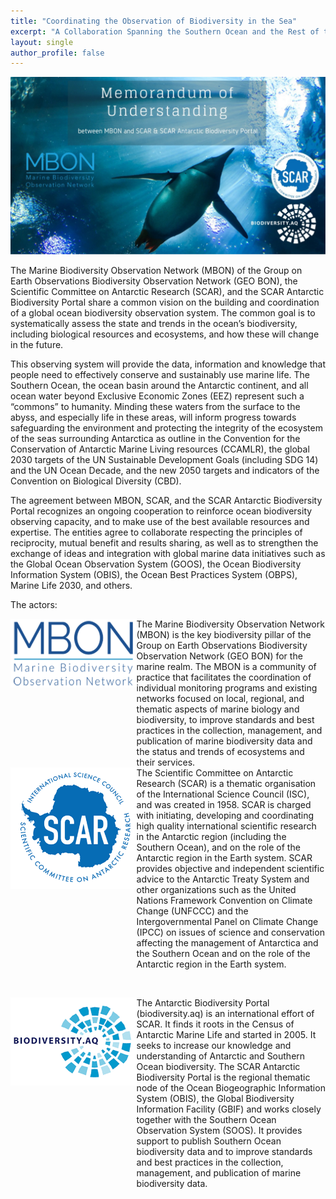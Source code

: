 ```yaml
---
title: "Coordinating the Observation of Biodiversity in the Sea"
excerpt: "A Collaboration Spanning the Southern Ocean and the Rest of the Globe"
layout: single
author_profile: false
---
```

<img src="/images/mbon_scar_mou.jpg" alt="MBON-SCAR MoU">

The Marine Biodiversity Observation Network (MBON) of the Group on Earth Observations Biodiversity Observation Network (GEO BON), the Scientific Committee on Antarctic Research (SCAR), and the SCAR Antarctic Biodiversity Portal share a common vision on the building and coordination of a global ocean biodiversity observation system. The common goal is to systematically assess the state and trends in the ocean’s biodiversity, including biological resources and ecosystems, and how these will change in the future. 

This observing system will provide the data, information and knowledge that people need to effectively conserve and sustainably use marine life. The Southern Ocean, the ocean basin around the Antarctic continent, and all ocean water beyond Exclusive Economic Zones (EEZ) represent such a “commons” to humanity. Minding these waters from the surface to the abyss, and especially life in these areas, will inform progress towards safeguarding the environment and protecting the integrity of the ecosystem of the seas surrounding Antarctica as outline in the Convention for the Conservation of Antarctic Marine Living resources (CCAMLR), the global 2030 targets of the UN Sustainable Development Goals (including SDG 14) and the UN Ocean Decade, and the new 2050 targets and indicators of the Convention on Biological Diversity (CBD).

The agreement between MBON, SCAR, and the SCAR Antarctic Biodiversity Portal recognizes an ongoing cooperation to reinforce ocean biodiversity observing capacity, and to make use of the best available resources and expertise. The entities agree to collaborate respecting the principles of reciprocity, mutual benefit and results sharing, as well as to strengthen the exchange of ideas and integration with global marine data initiatives such as the Global Ocean Observation System (GOOS), the Ocean Biodiversity Information System (OBIS), the Ocean Best Practices System (OBPS), Marine Life 2030, and others.

The actors:

<div style="width:40%; float:left;">
<img src="/images/mbon_logo_350.png">
</div>
<div style="width:60%; float:right; text-align:left;">
The Marine Biodiversity Observation Network (MBON) is the key biodiversity pillar of the Group on Earth Observations Biodiversity Observation Network (GEO BON) for the marine realm. The MBON is a community of practice that facilitates the coordination of individual monitoring programs and existing networks focused on local, regional, and thematic aspects of marine biology and biodiversity, to improve standards and best practices in the collection, management, and publication of marine biodiversity data and the status and trends of ecosystems and their services.

</div>

<div style="clear: both;"></div>

<div style="width:40%; float:left;">
<img src="/images/scar_logo_350.png">
</div>
<div style="width:60%; float:right; text-align:left;">
The Scientific Committee on Antarctic Research (SCAR) is a thematic organisation of the International Science Council (ISC), and was created in 1958. SCAR is charged with initiating, developing and coordinating high quality international scientific research in the Antarctic region (including the Southern Ocean), and on the role of the Antarctic region in the Earth system. SCAR provides objective and independent scientific advice to the Antarctic Treaty System  and other organizations such as the United Nations Framework Convention on Climate Change (UNFCCC) and the Intergovernmental Panel on Climate Change
(IPCC) on issues of science and conservation affecting the management of Antarctica and the Southern Ocean and on the role of the Antarctic region in the Earth system.


</div>

<div style="clear: both;"></div>

<p>&nbsp;</p>

<div style="width:40%; float:left;">
<img src="/images/abp_logo_350.png">
</div>
<div style="width:60%; float:right; text-align:left;">
The Antarctic Biodiversity Portal (biodiversity.aq) is an international effort of SCAR. It finds it roots in the Census of Antarctic Marine Life and started in 2005. It seeks to increase our knowledge and understanding of Antarctic and Southern Ocean biodiversity. The SCAR Antarctic Biodiversity Portal is the regional thematic node of the Ocean Biogeographic Information System (OBIS), the Global Biodiversity Information Facility (GBIF) and works closely together with the Southern Ocean Observation System (SOOS). It provides support to publish Southern Ocean biodiversity data and to improve standards and best practices in the collection, management, and publication of marine biodiversity data.

</div>

<div style="clear: both;"></div>
